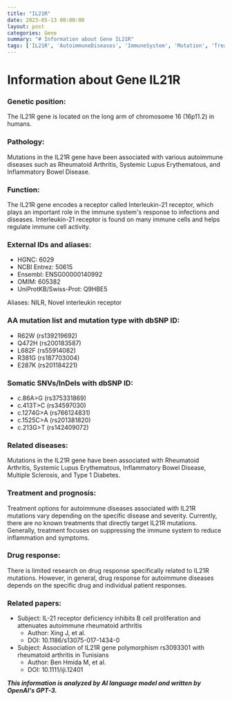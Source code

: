 ```yaml
---
title: "IL21R"
date: 2023-05-13 00:00:00
layout: post
categories: Gene
summary: "# Information about Gene IL21R"
tags: ['IL21R', 'AutoimmuneDiseases', 'ImmuneSystem', 'Mutation', 'Treatment', 'DrugResponse', 'RheumatoidArthritis', 'Research']
---
```


# Information about Gene IL21R

### Genetic position:

The IL21R gene is located on the long arm of chromosome 16 (16p11.2) in humans.

### Pathology:

Mutations in the IL21R gene have been associated with various autoimmune diseases such as Rheumatoid Arthritis, Systemic Lupus Erythematous, and Inflammatory Bowel Disease.

### Function:

The IL21R gene encodes a receptor called Interleukin-21 receptor, which plays an important role in the immune system's response to infections and diseases. Interleukin-21 receptor is found on many immune cells and helps regulate immune cell activity.

### External IDs and aliases:

- HGNC: 6029
- NCBI Entrez: 50615
- Ensembl: ENSG00000140992
- OMIM: 605382
- UniProtKB/Swiss-Prot: Q9HBE5

Aliases: NILR, Novel interleukin receptor

### AA mutation list and mutation type with dbSNP ID:

- R62W (rs139219692)
- Q472H (rs200183587)
- L682F (rs55914082)
- R381G (rs187703004)
- E287K (rs201184221)

### Somatic SNVs/InDels with dbSNP ID:

- c.86A>G (rs375331869)
- c.413T>C (rs34597030)
- c.1274G>A (rs766124831)
- c.1525C>A (rs201381820)
- c.213G>T (rs142409072)

### Related diseases:

Mutations in the IL21R gene have been associated with Rheumatoid Arthritis, Systemic Lupus Erythematous, Inflammatory Bowel Disease, Multiple Sclerosis, and Type 1 Diabetes.

### Treatment and prognosis:

Treatment options for autoimmune diseases associated with IL21R mutations vary depending on the specific disease and severity. Currently, there are no known treatments that directly target IL21R mutations. Generally, treatment focuses on suppressing the immune system to reduce inflammation and symptoms.

### Drug response:

There is limited research on drug response specifically related to IL21R mutations. However, in general, drug response for autoimmune diseases depends on the specific drug and individual patient responses.

### Related papers:

- Subject: IL-21 receptor deficiency inhibits B cell proliferation and attenuates autoimmune rheumatoid arthritis
  - Author: Xing J, et al.
  - DOI: 10.1186/s13075-017-1434-0
- Subject: Association of IL21R gene polymorphism rs3093301 with rheumatoid arthritis in Tunisians
  - Author: Ben Hmida M, et al.
  - DOI: 10.1111/iji.12401

**_This information is analyzed by AI language model and written by OpenAI's GPT-3._**